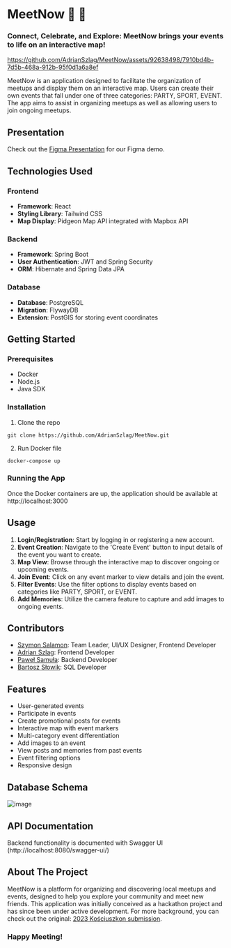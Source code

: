 # MeetNow :calendar: :pushpin:
### Connect, Celebrate, and Explore: MeetNow brings your events to life on an interactive map!

https://github.com/AdrianSzlag/MeetNow/assets/92638498/7910bd4b-7d5b-468a-912b-95f0d1a6a8ef

MeetNow is an application designed to facilitate the organization of meetups and display them on an interactive map. Users can create their own events that fall under one of three categories: PARTY, SPORT, EVENT. The app aims to assist in organizing meetups as well as allowing users to join ongoing meetups.


## Presentation
Check out the [Figma Presentation](https://www.figma.com/proto/3OB6ywFOgmvtFh2O2L0jXB/Untitled?node-id=1%3A2&scaling=scale-down&page-id=0%3A1) for our Figma demo.


## Technologies Used
### Frontend
- **Framework**: React
- **Styling Library**: Tailwind CSS
- **Map Display**: Pidgeon Map API integrated with Mapbox API

### Backend
- **Framework**: Spring Boot
- **User Authentication**: JWT and Spring Security
- **ORM**: Hibernate and Spring Data JPA


### Database
- **Database**: PostgreSQL
- **Migration**: FlywayDB
- **Extension**: PostGIS for storing event coordinates

## Getting Started
### Prerequisites
- Docker
- Node.js
- Java SDK

### Installation
1. Clone the repo
```
git clone https://github.com/AdrianSzlag/MeetNow.git
```
2. Run Docker file
```
docker-compose up
```

### Running the App
Once the Docker containers are up, the application should be available at http://localhost:3000

## Usage
1. **Login/Registration**: Start by logging in or registering a new account.
2. **Event Creation**: Navigate to the 'Create Event' button to input details of the event you want to create.
3. **Map View**: Browse through the interactive map to discover ongoing or upcoming events.
4. **Join Event**: Click on any event marker to view details and join the event.
5. **Filter Events**: Use the filter options to display events based on categories like PARTY, SPORT, or EVENT.
6. **Add Memories**: Utilize the camera feature to capture and add images to ongoing events.

## Contributors
- [Szymon Salamon](https://github.com/SzymonSalamon): Team Leader, UI/UX Designer, Frontend Developer
- [Adrian Szlag](https://github.com/AdrianSzlag): Frontend Developer
- [Paweł Samuła](https://github.com/psamula): Backend Developer
- [Bartosz Słowik](https://github.com/Bartosz-Slowik): SQL Developer


## Features
- User-generated events
- Participate in events
- Create promotional posts for events
- Interactive map with event markers
- Multi-category event differentiation
- Add images to an event
- View posts and memories from past events
- Event filtering options
- Responsive design

## Database Schema
![image](https://github.com/AdrianSzlag/MeetNow/assets/92638498/8d99a658-ed9a-4237-b9a4-9c922e18f6f5)


## API Documentation
Backend functionality is documented with Swagger UI (http://localhost:8080/swagger-ui/)

## About The Project
MeetNow is a platform for organizing and discovering local meetups and events, designed to help you explore your community and meet new friends. This application was initially conceived as a hackathon project and has since been under active development. For more background, you can check out the original: [2023 Kościuszkon submission](https://github.com/Bartosz-Slowik/Tuptup-Hackaton).

### Happy Meeting!
